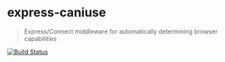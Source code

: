 # express-caniuse

> Express/Connect middleware for automatically determining browser capabilities

[![Build Status](https://travis-ci.org/melonmanchan/express-caniuse.svg?branch=master)](https://travis-ci.org/melonmanchan/express-caniuse)
